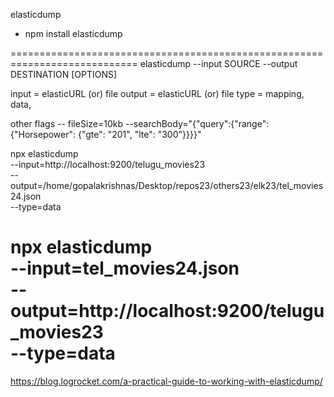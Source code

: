 elasticdump
- npm install elasticdump

============================================================================
elasticdump --input SOURCE --output DESTINATION [OPTIONS]

input       = elasticURL (or) file
output      = elasticURL (or) file
type        = mapping, data, 

other flags
    -- fileSize=10kb
    --searchBody="{\"query\":{\"range\":{\"Horsepower\": {\"gte\": "201", \"lte\": "300"}}}}"
    
  
npx elasticdump \
    --input=http://localhost:9200/telugu_movies23 \
    --output=/home/gopalakrishnas/Desktop/repos23/others23/elk23/tel_movies24.json \
    --type=data

npx elasticdump \
    --input=tel_movies24.json \
    --output=http://localhost:9200/telugu_movies23 \
    --type=data
============================================================================

https://blog.logrocket.com/a-practical-guide-to-working-with-elasticdump/
